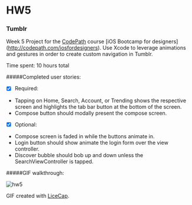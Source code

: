 # HW5
### Tumblr

Week 5 Project for the [CodePath](http://www.codepath.com/) course [iOS Bootcamp for designers] (http://codepath.com/iosfordesigners). Use Xcode to leverage animations and gestures in order to create custom navigation in Tumblr. 

Time spent: 10 hours total 

#####Completed user stories:
* [x] Required: 
 + Tapping on Home, Search, Account, or Trending shows the respective screen and highlights the tab bar button at the bottom of the screen.
 + Compose button should modally present the compose screen.
 
* [x] Optional: 
 + Compose screen is faded in while the buttons animate in.
 + Login button should show animate the login form over the view controller.
 + Discover bubble should bob up and down unless the SearchViewController is tapped.

#####GIF walkthrough:

![hw5](https://cloud.githubusercontent.com/assets/10460611/6547803/57648a40-c5a0-11e4-8144-a850ee3b6a69.gif)

GIF created with [LiceCap](http://www.cockos.com/licecap/).
